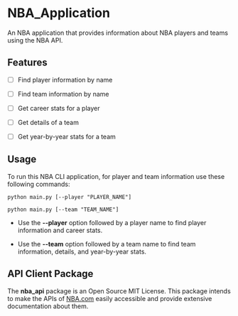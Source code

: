 # NBA_Application
An NBA application that provides information about NBA players and teams using the NBA API.

## Features

- [ ] Find player information by name 
- [ ] Find team information by name
- [ ] Get career stats for a player
- [ ] Get details of a team
- [ ] Get year-by-year stats for a team


## Usage
To run this NBA CLI application, for player and team information use these following commands:
```
python main.py [--player "PLAYER_NAME"]

```


```
python main.py [--team "TEAM_NAME"]

```
- Use the **--player** option followed by a player name to find player information and career stats.

- Use the **--team** option followed by a team name to find team information, details, and year-by-year stats. 

## API Client Package
The **nba_api** package is an Open Source MIT License. This package intends to make the APIs of [NBA.com](https://www.nba.com/)
easily accessible and provide extensive documentation about them.

